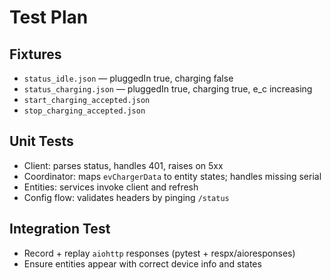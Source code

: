 # Test Plan

## Fixtures
- `status_idle.json` — pluggedIn true, charging false
- `status_charging.json` — pluggedIn true, charging true, e_c increasing
- `start_charging_accepted.json`
- `stop_charging_accepted.json`

## Unit Tests
- Client: parses status, handles 401, raises on 5xx
- Coordinator: maps `evChargerData` to entity states; handles missing serial
- Entities: services invoke client and refresh
- Config flow: validates headers by pinging `/status`

## Integration Test
- Record + replay `aiohttp` responses (pytest + respx/aioresponses)
- Ensure entities appear with correct device info and states
